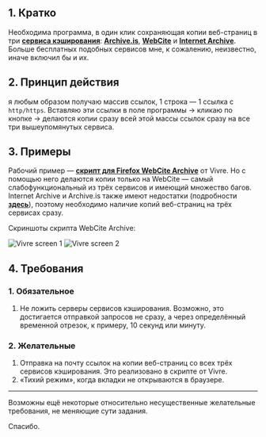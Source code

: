 ## 1. Кратко

Необходима программа, в один клик сохраняющая копии веб-страниц в три [**сервиса кэширования**](http://www.osp.ru/pcworld/2011/06/13009039/): [**Archive.is**](http://archive.is/), [**WebCite**](http://webcitation.org/) и [**Internet Archive**](https://archive.org/index.php). Больше бесплатных подобных сервисов мне, к сожалению, неизвестно, иначе включил бы и их.

## 2. Принцип действия

я любым образом получаю массив ссылок, 1 строка — 1 ссылка с `http/https`. Вставляю эти ссылки в поле программы → кликаю по кнопке → делаются копии сразу всей этой массы ссылок сразу на все три вышеупомянутых сервиса.

## 3. Примеры

Рабочий пример — [**скрипт для Firefox WebCite Archive**](https://greasyfork.org/ru/scripts/19361-webcite-archive-vivre) от Vivre. Но с помощью него делаются копии только на WebCite — самый слабофункциональный из трёх сервисов и имеющий множество багов. Internet Archive и Archive.is также имеют недостатки (подробности [**здесь**](https://greasyfork.org/en/forum/discussion/9391/x)), поэтому необходимо наличие копий веб-страниц на трёх сервисах сразу.

Скриншоты скрипта WebCite Archive:

![Vivre screen 1](http://i.imgur.com/KgLtSnv.png)
![Vivre screen 2](http://i.imgur.com/En5mEYS.png)

## 4. Требования

### 1. Обязательное

1. Не ложить серверы сервисов кэширования. Возможно, это достигается отправкой запросов не сразу, а через определённый временной отрезок, к примеру, 10 секунд или минуту.

### 2. Желательные

1. Отправка на почту ссылок на копии веб-страниц со всех трёх сервисов кэширования. Это реализовано в скрипте от Vivre.
2. «Тихий режим», когда вкладки не открываются в браузере.

---

Возможны ещё некоторые относительно несущественные желательные требования, не меняющие сути задания.

Спасибо.
